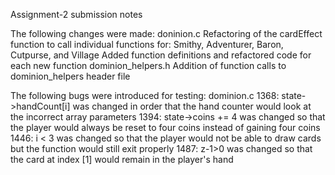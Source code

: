 Assignment-2 submission notes

The following changes were made:
    doninion.c
        Refactoring of the cardEffect function to call individual functions for:
            Smithy, Adventurer, Baron, Cutpurse, and Village
        Added function definitions and refactored code for each new function
    dominion_helpers.h 
        Addition of function calls to dominion_helpers header file

The following bugs were introduced for testing:
    dominion.c
        1368: state->handCount[i] was changed in order that the hand counter
        would look at the incorrect array parameters
        1394: state->coins += 4 was changed so that the player would always be reset
        to four coins instead of gaining four coins
        1446: i < 3 was changed so that the player would not be able to draw cards
        but the function would still exit properly
        1487: z-1>0 was changed so that the card at index [1] would remain in the
        player's hand